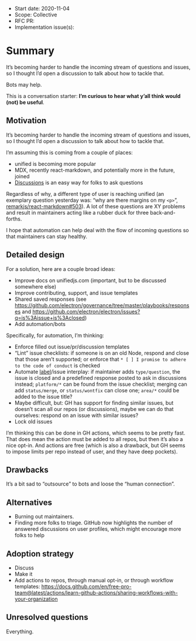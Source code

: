 *   Start date: 2020-11-04
*   Scope: Collective
*   RFC PR: <!-- leave this empty -->
*   Implementation issue(s): <!-- leave this empty -->

# Summary

It’s becoming harder to handle the incoming stream of questions and issues, so I
thought I’d open a discussion to talk about how to tackle that.

Bots may help.

This is a conversation starter: **I’m curious to hear what y’all think would
(not) be useful**.

## Motivation

It’s becoming harder to handle the incoming stream of questions and issues, so I
thought I’d open a discussion to talk about how to tackle that.

I’m assuming this is coming from a couple of places:

*   unified is becoming more popular
*   MDX, recently react-markdown, and potentially more in the future, joined
*   [Discussions](https://github.blog/2020-05-06-new-from-satellite-2020-github-codespaces-github-discussions-securing-code-in-private-repositories-and-more/#discussions) is an easy way for folks to ask questions

Regardless of why, a different type of user is reaching unified (an exemplary
question yesterday was: “why are there margins on my `<p>`”,
[remarkjs/react-markdown#503](https://github.com/remarkjs/react-markdown/issues/503)).
A lot of these questions are XY problems and result in maintainers acting like
a rubber duck for three back-and-forths.

I hope that automation can help deal with the flow of incoming questions so that
maintainers can stay healthy.

## Detailed design

For a solution, here are a couple broad ideas:

*   Improve docs on unifiedjs.com (important, but to be discussed somewhere
    else)
*   Improve contributing, support, and issue templates
*   Shared saved responses (see
    <https://github.com/electron/governance/tree/master/playbooks/responses>
    and
    <https://github.com/electron/electron/issues?q=is%3Aissue+is%3Aclosed>)
*   Add automation/bots

Specifically, for automation, I’m thinking:

*   Enforce filled out issue/pr/discussion templates
*   “Lint” issue checklists: if someone is on an old Node, respond and close
    that those aren’t supported; or enforce that
    `* [ ] I promise to adhere to the code of conduct` is checked
*   Automate [label](https://github.com/unifiedjs/github-tools/labels)/issue
    interplay:
    if maintainer adds `type/question`, the issue is closed and a predefined
    response posted to ask in discussions instead;
    `platform/*` can be found from the issue checklist;
    merging can add `status/merge`, or `status/wontfix` can close one;
    `area/*` could be added to the issue title?
*   Maybe difficult, but: GH has support for finding similar issues, but doesn’t
    scan all our repos (or discussions), maybe we can do that ourselves: respond
    on an issue with similar issues?
*   Lock old issues

I’m thinking this can be done in GH actions, which seems to be pretty fast.
That does mean the action must be added to all repos, but then it’s also a nice
opt-in.
And actions are free (which is also a drawback, but GH seems to impose limits
per repo instead of user, and they have deep pockets).

## Drawbacks

It’s a bit sad to “outsource” to bots and loose the “human connection”.

## Alternatives

*   Burning out maintainers.
*   Finding more folks to triage.
    GitHub now highlights the number of answered discussions on user profiles,
    which might encourage more folks to help

## Adoption strategy

*   Discuss
*   Make it
*   Add actions to repos, through manual opt-in, or through workflow templates:
    <https://docs.github.com/en/free-pro-team@latest/actions/learn-github-actions/sharing-workflows-with-your-organization>

## Unresolved questions

Everything.
